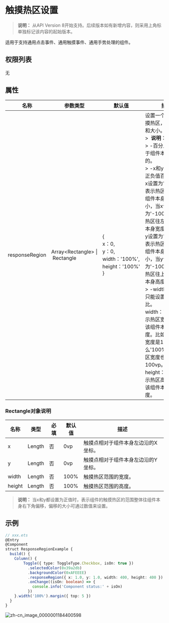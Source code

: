 # 触摸热区设置

>  **说明：**
> 从API Version 8开始支持。后续版本如有新增内容，则采用上角标单独标记该内容的起始版本。


适用于支持通用点击事件、通用触摸事件、通用手势处理的组件。


## 权限列表

无


## 属性


| 名称 | 参数类型 | 默认值 | 描述 |
| -------- | -------- | -------- | -------- |
| responseRegion | Array&lt;Rectangle&gt;&nbsp;\|&nbsp;Rectangle | {<br/>x：0,<br/>y：0,<br/>width：'100%',<br/>height：'100%'<br/>} | 设置一个或多个触摸热区，包括位置和大小。<br/>>&nbsp;&nbsp;**说明：**<br/>>&nbsp;-百分比是相对于组件本身来度量的。<br/>>&nbsp;-x和y可以设置正负值百分比。当x设置为'100%'时表示热区往右偏移组件本身宽度大小，当x设置为'-100%'时表示热区往左偏移组件本身宽度大小。当y设置为'100%'时表示热区往下偏移组件本身高度大小，当y设置为'-100%'时表示热区往上偏移组件本身高度大小。<br/>>&nbsp;-width和height只能设置正值百分比。width：'100%'表示热区宽度设置为该组件本身的宽度。比如组件本身宽度是100vp，那么'100%'表示热区宽度也为100vp。height：'100%'表示热区高度设置为该组件本身的高度。 |


### Rectangle对象说明
  | 名称 | 类型 | 必填 | 默认值 | 描述 | 
  | -------- | -------- | -------- | -------- | -------- |
  | x | Length | 否 | 0vp | 触摸点相对于组件本身左边沿的X坐标。 | 
  | y | Length | 否 | 0vp | 触摸点相对于组件本身左边沿的Y坐标。 | 
  | width | Length | 否 | 100% | 触摸热区范围的宽度。 | 
  | height | Length | 否 | 100% | 触摸热区范围的高度。 | 

  >  **说明：**
  > 当x和y都设置为正值时，表示组件的触摸热区的范围整体往组件本身右下角偏移，偏移的大小可通过数值来设置。


## 示例

```ts
// xxx.ets
@Entry
@Component
struct ResponseRegionExample {
  build() {
    Column() {
        Toggle({ type: ToggleType.Checkbox, isOn: true })
          .selectedColor(0x39a2db)
          .backgroundColor(0xAFEEEE)
          .responseRegion({ x: 1.0, y: 1.0, width: 400, height: 400 })
          .onChange((isOn: boolean) => {
            console.info('Component status:' + isOn)
          })
    }.width('100%').margin({ top: 5 })
  }
}
```

![zh-cn_image_0000001184400598](figures/zh-cn_image_0000001184400598.gif)
